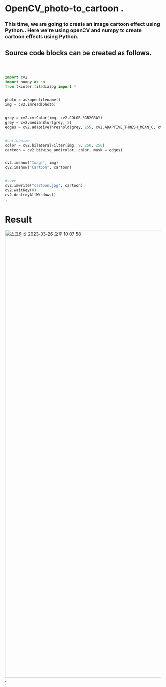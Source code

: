  
 
# OpenCV_photo-to_cartoon   .   
    
   
  
 ### This time, we are going to create an image cartoon effect using Python.. Here we're using openCV and numpy to create cartoon effects using  Python.
 

## Source code blocks can be created as follows. 
  
  
 
~~~python   

 

import cv2
import numpy as np
from tkinter.filedialog import *


photo = askopenfilename()
img = cv2.imread(photo)


grey = cv2.cvtColor(img, cv2.COLOR_BGR2GRAY)
grey = cv2.medianBlur(grey, 5)
edges = cv2.adaptiveThreshold(grey, 255, cv2.ADAPTIVE_THRESH_MEAN_C, cv2.THRESH_BINARY, 9, 9)


#cartoonize
color = cv2.bilateralFilter(img, 9, 250, 250)
cartoon = cv2.bitwise_and(color, color, mask = edges)


cv2.imshow("Image", img)
cv2.imshow("Cartoon", cartoon)


#save
cv2.imwrite("cartoon.jpg", cartoon)
cv2.waitKey(0)
cv2.destroyAllWindows()
.

~~~


# Result

<img width="1440" alt="스크린샷 2023-03-26 오후 10 07 58" src="https://user-images.githubusercontent.com/119654152/227978790-40f1b46b-4dad-4a29-b5a3-32e8e57e4e58.png">
. 



